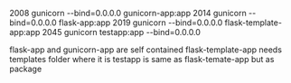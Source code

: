  2008  gunicorn --bind=0.0.0.0 gunicorn-app:app
 2014  gunicorn --bind=0.0.0.0 flask-app:app
 2019  gunicorn --bind=0.0.0.0 flask-template-app:app
 2045  gunicorn testapp:app --bind=0.0.0.0

flask-app and gunicorn-app are self contained
flask-template-app needs templates folder where it is
testapp is same as flask-temate-app but as package

